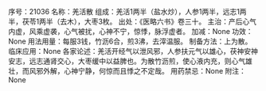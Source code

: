 序号：21036
名称：羌活散
组成：羌活1两半（盐水炒），人参1两半，远志1两半，茯苓1两半（去木），大枣3枚。
出处：《医略六书》卷三十。
主治：产后心气内虚，风乘虚袭，心气被扰，心神不宁，惊悸，脉浮虚者。
加减：None
功效：None
用法用量：每服3钱，竹沥6合，煎3沸，去滓温服。
制备方法：上为散。
临床应用：None
各家论述：羌活开经气以泄风邪，人参扶元气以雄心，茯神安神安志，远志通肾交心，大枣缓中以益脾也。为散竹沥煎，使心液内充，则心气雄壮，而风邪外解，心神宁静，何惊而且悸之不定哉。
用药禁忌：None
附注：None
